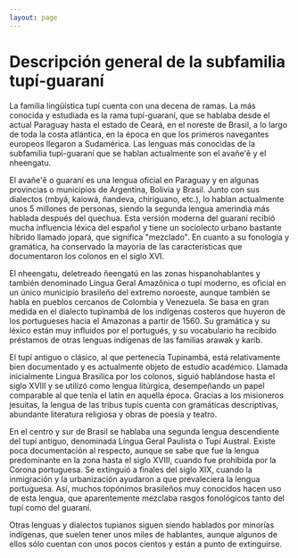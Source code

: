 ```yaml
---
layout: page
---
```



# Descripción general de la subfamilia tupí-guaraní

La familia lingüística tupí cuenta con una decena de ramas. La más conocida y estudiada es la rama tupí-guaraní, que se hablaba desde el actual Paraguay hasta el estado de Ceará, en el noreste de Brasil, a lo largo de toda la costa atlántica, en la época en que los primeros navegantes europeos llegaron a Sudamérica. Las lenguas más conocidas de la subfamilia tupí-guaraní que se hablan actualmente son el avañe'ẽ y el nheengatu.

El avañe'ẽ o guaraní es una lengua oficial en Paraguay y en algunas provincias o municipios de Argentina, Bolivia y Brasil. Junto con sus dialectos (mbyá, kaiowá, ñandeva, chiriguano, etc.), lo hablan actualmente unos 5 millones de personas, siendo la segunda lengua amerindia más hablada después del quechua. Esta versión moderna del guaraní recibió mucha influencia léxica del español y tiene un sociolecto urbano bastante híbrido llamado jopará, que significa "mezclado". En cuanto a su fonología y gramática, ha conservado la mayoría de las características que documentaron los colonos en el siglo XVI.

El nheengatu, deletreado ñeengatú en las zonas hispanohablantes y también denominado Língua Geral Amazônica o tupí moderno, es oficial en un único municipio brasileño del extremo noroeste, aunque también se habla en pueblos cercanos de Colombia y Venezuela. Se basa en gran medida en el dialecto tupinambá de los indígenas costeros que huyeron de los portugueses hacia el Amazonas a partir de 1560. Su gramática y su léxico están muy influidos por el portugués, y su vocabulario ha recibido préstamos de otras lenguas indígenas de las familias arawak y karib.

El tupí antiguo o clásico, al que pertenecía Tupinambá, está relativamente bien documentado y es actualmente objeto de estudio académico. Llamada inicialmente Lingua Brasilica por los colonos, siguió hablándose hasta el siglo XVIII y se utilizó como lengua litúrgica, desempeñando un papel comparable al que tenía el latín en aquella época. Gracias a los misioneros jesuitas, la lengua de las tribus tupis cuenta con gramáticas descriptivas, abundante literatura religiosa y obras de poesía y teatro.

En el centro y sur de Brasil se hablaba una segunda lengua descendiente del tupí antiguo, denominada Língua Geral Paulista o Tupí Austral. Existe poca documentación al respecto, aunque se sabe que fue la lengua predominante en la zona hasta el siglo XVIII, cuando fue prohibida por la Corona portuguesa. Se extinguió a finales del siglo XIX, cuando la inmigración y la urbanización ayudaron a que prevaleciera la lengua portuguesa. Así, muchos topónimos brasileños muy conocidos hacen uso de esta lengua, que aparentemente mezclaba rasgos fonológicos tanto del tupí como del guaraní.

Otras lenguas y dialectos tupianos siguen siendo hablados por minorías indígenas, que suelen tener unos miles de hablantes, aunque algunos de ellos sólo cuentan con unos pocos cientos y están a punto de extinguirse.
